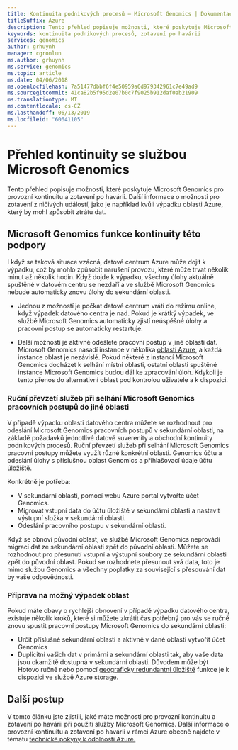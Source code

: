 ```yaml
---
title: Kontinuita podnikových procesů – Microsoft Genomics | Dokumentace Microsoftu
titleSuffix: Azure
description: Tento přehled popisuje možnosti, které poskytuje Microsoft Genomics pro provozní kontinuitu a zotavení po havárii. Další informace o možnosti pro zotavení z ničivých událostí, jako je například kvůli výpadku oblasti Azure, který by mohl způsobit ztrátu dat.
keywords: kontinuita podnikových procesů, zotavení po havárii
services: genomics
author: grhuynh
manager: cgronlun
ms.author: grhuynh
ms.service: genomics
ms.topic: article
ms.date: 04/06/2018
ms.openlocfilehash: 7a51477dbbf6f4e50959a6d979342961c7e49ad9
ms.sourcegitcommit: 41ca82b5f95d2e07b0c7f9025b912daf0ab21909
ms.translationtype: MT
ms.contentlocale: cs-CZ
ms.lasthandoff: 06/13/2019
ms.locfileid: "60641105"
---
```

# <a name="overview-of-business-continuity-with-microsoft-genomics"></a>Přehled kontinuity se službou Microsoft Genomics
Tento přehled popisuje možnosti, které poskytuje Microsoft Genomics pro provozní kontinuitu a zotavení po havárii. Další informace o možnosti pro zotavení z ničivých událostí, jako je například kvůli výpadku oblasti Azure, který by mohl způsobit ztrátu dat. 


## <a name="microsoft-genomics-features-that-support-business-continuity"></a>Microsoft Genomics funkce kontinuity této podpory 
I když se taková situace vzácná, datové centrum Azure může dojít k výpadku, což by mohlo způsobit narušení provozu, které může trvat několik minut až několik hodin. Když dojde k výpadku, všechny úlohy aktuálně spuštěné v datovém centru se nezdaří a ve službě Microsoft Genomics nebude automaticky znovu úlohy do sekundární oblasti. 

* Jednou z možností je počkat datové centrum vrátí do režimu online, když výpadek datového centra je nad. Pokud je krátký výpadek, ve službě Microsoft Genomics automaticky zjistí neúspěšné úlohy a pracovní postup se automaticky restartuje.

* Další možností je aktivně odešlete pracovní postup v jiné oblasti dat. Microsoft Genomics nasadí instance v několika [oblastí Azure](https://azure.microsoft.com/regions/services/), a každá instance oblast je nezávislé. Pokud některé z instancí Microsoft Genomics docházet k selhání místní oblasti, ostatní oblasti spuštěné instance Microsoft Genomics budou dál ke zpracování úloh. Kdykoli je tento přenos do alternativní oblast pod kontrolou uživatele a k dispozici.


### <a name="manually-failover-microsoft-genomics-workflows-to-another-region"></a>Ruční převzetí služeb při selhání Microsoft Genomics pracovních postupů do jiné oblasti
V případě výpadku oblasti datového centra můžete se rozhodnout pro odeslání Microsoft Genomics pracovních postupů v sekundární oblasti, na základě požadavků jednotlivé datové suverenity a obchodní kontinuity podnikových procesů. Ruční převzetí služeb při selhání Microsoft Genomics pracovní postupy můžete využít různé konkrétní oblasti. Genomics účtu a odeslání úlohy s příslušnou oblast Genomics a přihlašovací údaje účtu úložiště.

Konkrétně je potřeba:
* V sekundární oblasti, pomocí webu Azure portal vytvořte účet Genomics. 
* Migrovat vstupní data do účtu úložiště v sekundární oblasti a nastavit výstupní složka v sekundární oblasti.
* Odeslání pracovního postupu v sekundární oblasti.

Když se obnoví původní oblast, ve službě Microsoft Genomics neprovádí migraci dat ze sekundární oblasti zpět do původní oblasti. Můžete se rozhodnout pro přesunutí vstupní a výstupní soubory ze sekundární oblasti zpět do původní oblast.  Pokud se rozhodnete přesunout svá data, toto je mimo službu Genomics a všechny poplatky za související s přesouvání dat by vaše odpovědnosti. 

### <a name="preparing-for-a-possible-region-specific-outage"></a>Příprava na možný výpadek oblast
Pokud máte obavy o rychlejší obnovení v případě výpadku datového centra, existuje několik kroků, které si můžete zkrátit čas potřebný pro vás se ručně znovu spustit pracovní postupy Microsoft Genomics do sekundární oblasti:

* Určit příslušné sekundární oblasti a aktivně v dané oblasti vytvořit účet Genomics
* Duplicitní vašich dat v primární a sekundární oblasti tak, aby vaše data jsou okamžitě dostupná v sekundární oblasti. Důvodem může být Hotovo ručně nebo pomocí [geograficky redundantní úložiště](https://docs.microsoft.com/azure/storage/common/storage-redundancy) funkce je k dispozici ve službě Azure storage. 

## <a name="next-steps"></a>Další postup
V tomto článku jste zjistili, jaké máte možnosti pro provozní kontinuitu a zotavení po havárii při použití služby Microsoft Genomics. Další informace o provozní kontinuitu a zotavení po havárii v rámci Azure obecně najdete v tématu [technické pokyny k odolnosti Azure.](https://docs.microsoft.com/azure/architecture/resiliency/recovery-loss-azure-region) 